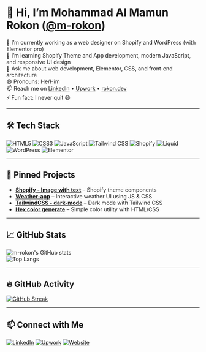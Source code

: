 <!--
**m-rokon/m-rokon** is a ✨ _special_ ✨ repository because its `README.md` (this file) appears on your GitHub profile.

Here are some ideas to get you started:

- 🔭 I’m currently working on ...
- 🌱 I’m currently learning ...
- 👯 I’m looking to collaborate on ...
- 🤔 I’m looking for help with ...
- 💬 Ask me about ...
- 📫 How to reach me: ...
- 😄 Pronouns: ...
- ⚡ Fun fact: ...
-->

# 👋 Hi, I’m Mohammad Al Mamun Rokon ([@m‑rokon](https://github.com/m-rokon))

🔭 I’m currently working as a web designer on Shopify and WordPress (with Elementor pro)    
🌱 I’m learning Shopify Theme and App development, modern JavaScript, and responsive UI design  
💬 Ask me about web development, Elementor, CSS, and front‑end architecture  
😄 Pronouns: He/Him  
📫 Reach me on [LinkedIn](https://linkedin.com/in/mrokon) • [Upwork](https://www.upwork.com/freelancers/mrokon) • [rokon.dev](https://rokon.dev)  
⚡ Fun fact: I never quit 😄  

---

## 🛠️ Tech Stack
![HTML5](https://img.shields.io/badge/-HTML5-333?style=flat-square&logo=html5)
![CSS3](https://img.shields.io/badge/CSS3-1572B6?logo=css3&logoColor=white&style=flat-square)
![JavaScript](https://img.shields.io/badge/JavaScript-F7DF1E?logo=javascript&logoColor=black&style=flat-square)
![Tailwind CSS](https://img.shields.io/badge/Tailwind-38B2AC?logo=tailwindcss&logoColor=white&style=flat-square)
![Shopify](https://img.shields.io/badge/Shopify-7AB55C?logo=shopify&logoColor=white&style=flat-square)
![Liquid](https://img.shields.io/badge/Liquid-FF4500?logo=liquid&logoColor=white&style=flat-square)
![WordPress](https://img.shields.io/badge/WordPress-21759B?logo=wordpress&logoColor=white&style=flat-square)
![Elementor](https://img.shields.io/badge/Elementor-92003B?logo=elementor&logoColor=white&style=flat-square)

---

## 📌 Pinned Projects

- [**Shopify - Image with text**](https://github.com/m-rokon/shopify-image-with-text) – Shopify theme components  
- [**Weather-app**](https://github.com/m-rokon/weather-app) – Interactive weather UI using JS & CSS  
- [**TailwindCSS - dark-mode**](https://github.com/m-rokon/tailwind-dark-mode) – Dark mode with Tailwind CSS    
- [**Hex color generate**](https://github.com/m-rokon/hex-color) – Simple color utility with HTML/CSS

---

## 📈 GitHub Stats

![m-rokon's GitHub stats](https://github-readme-stats.vercel.app/api?username=m-rokon&show_icons=true&theme=tokyonight)  
![Top Langs](https://github-readme-stats.vercel.app/api/top-langs/?username=m-rokon&layout=compact&theme=tokyonight)

---

## 🔥 GitHub Activity

[![GitHub Streak](https://git-hub-streak-stats.vercel.app?user=m-rokon&theme=tokyonight-duo&currStreakNum=0FFFC2&background=45%2C093150%2C395F48&border=8D8D8D&stroke=38C5EB)](https://git.io/streak-stats)

<!-- ![GitHub Activity Graph](https://github-readme-activity-graph.vercel.app/graph?username=m-rokon&theme=tokyonight) -->

---

## 📫 Connect with Me

[![LinkedIn](https://img.shields.io/badge/-LinkedIn-blue?logo=linkedin&style=flat-square)](https://linkedin.com/in/mrokon)
[![Upwork](https://img.shields.io/badge/-Upwork-green?logo=upwork&style=flat-square)](https://www.upwork.com/freelancers/mrokon)
[![Website](https://img.shields.io/badge/rokon.dev-website-blueviolet?style=flat-square)](https://rokon.dev)
